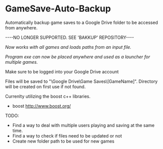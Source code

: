 # GameSave-Auto-Backup
Automatically backup game saves to a Google Drive folder to be accessed from anywhere.

----NO LONGER SUPPORTED. SEE 'BAKKUP' REPOSITORY----

*Now works with all games and loads paths from an input file.*

*Program exe can now be placed anywhere and used as a launcher for multiple games.*

Make sure to be logged into your Google Drive account

Files will be saved to "\Google Drive\Game Saves\\[GameName]". Directory will be created on first use if not found. 




Currenlty utilizing the boost c++ libraries.
- boost http://www.boost.org/ 



TODO:
- Find a way to deal with multiple users playing and saving at the same time.
- Find a way to check if files need to be updated or not
- Create new folder path to be used for new games